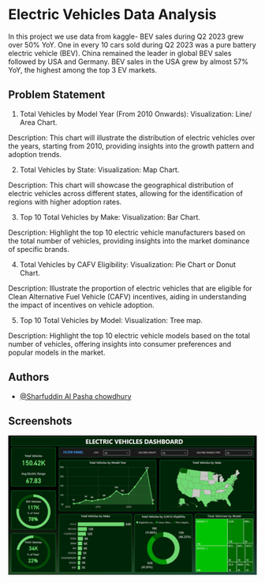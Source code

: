 
# Electric Vehicles Data Analysis

In this project we use data from kaggle-
BEV sales during Q2 2023 grew over 50% YoY. One in every 10 cars sold during Q2 2023 was a pure battery electric vehicle (BEV). China remained the leader in global BEV sales followed by USA and Germany. BEV sales in the USA grew by almost 57% YoY, the highest among the top 3 EV markets.



## Problem Statement

1. Total Vehicles by Model Year (From 2010 Onwards):
Visualization: Line/ Area Chart.

Description: This chart will illustrate the distribution of electric vehicles over the years, starting from 2010, providing insights into the growth pattern and adoption trends.

2. Total Vehicles by State:
Visualization: Map Chart.

Description: This chart will showcase the geographical distribution of electric vehicles across different states, allowing for the identification of regions with higher adoption rates.

3. Top 10 Total Vehicles by Make:
Visualization: Bar Chart.

Description: Highlight the top 10 electric vehicle manufacturers based on the total number of vehicles, providing insights into the market dominance of specific brands.

4. Total Vehicles by CAFV Eligibility:
Visualization: Pie Chart or Donut Chart.

Description: Illustrate the proportion of electric vehicles that are eligible for Clean Alternative Fuel Vehicle (CAFV) incentives, aiding in understanding the impact of incentives on vehicle adoption.

5. Top 10 Total Vehicles by Model:
Visualization: Tree map.

Description: Highlight the top 10 electric vehicle models based on the total number of vehicles, offering insights into consumer preferences and popular models in the market.
## Authors

- [@Sharfuddin Al Pasha chowdhury](https://github.com/Saadat-chowdhury)


## Screenshots

![Dashboard Screenshot](https://github.com/Saadat-chowdhury/Electric_Vehicles_Data_Analysis/blob/main/Electric%20Vehicle%20Dashboard%20pic.jpg?raw=true)

